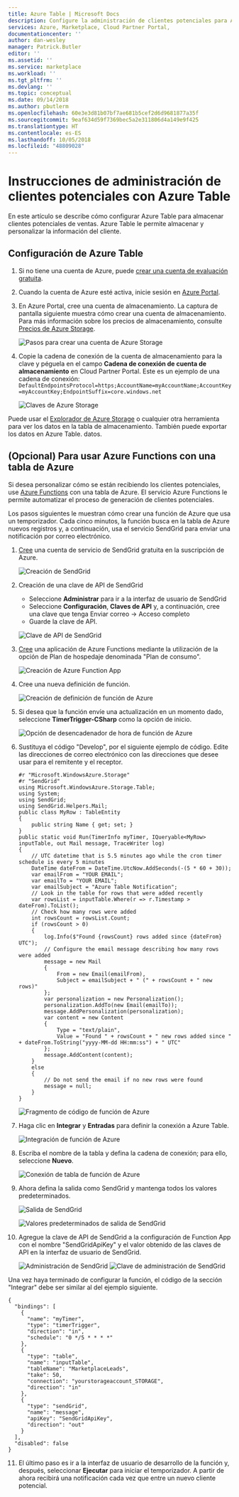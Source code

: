 ```yaml
---
title: Azure Table | Microsoft Docs
description: Configure la administración de clientes potenciales para Azure Table.
services: Azure, Marketplace, Cloud Partner Portal,
documentationcenter: ''
author: dan-wesley
manager: Patrick.Butler
editor: ''
ms.assetid: ''
ms.service: marketplace
ms.workload: ''
ms.tgt_pltfrm: ''
ms.devlang: ''
ms.topic: conceptual
ms.date: 09/14/2018
ms.author: pbutlerm
ms.openlocfilehash: 60e3e3d81b07bf7ae681b5cef2d6d9681877a35f
ms.sourcegitcommit: 9eaf634d59f7369bec5a2e311806d4a149e9f425
ms.translationtype: HT
ms.contentlocale: es-ES
ms.lasthandoff: 10/05/2018
ms.locfileid: "48809028"
---
```

<a name="lead-management-instructions-for-azure-table"></a>Instrucciones de administración de clientes potenciales con Azure Table
============================================

En este artículo se describe cómo configurar Azure Table para almacenar clientes potenciales de ventas. Azure Table le permite almacenar y personalizar la información del cliente.

## <a name="to-configure-azure-table"></a>Configuración de Azure Table

1.  Si no tiene una cuenta de Azure, puede [crear una cuenta de evaluación gratuita](https://azure.microsoft.com/pricing/free-trial/).

2.  Cuando la cuenta de Azure esté activa, inicie sesión en [Azure Portal](https://portal.azure.com).
3.  En Azure Portal, cree una cuenta de almacenamiento. La captura de pantalla siguiente muestra cómo crear una cuenta de almacenamiento. Para más información sobre los precios de almacenamiento, consulte [Precios de Azure Storage](https://azure.microsoft.com/pricing/details/storage/).

    ![Pasos para crear una cuenta de Azure Storage](./media/cloud-partner-portal-lead-management-instructions-azure-table/azurestoragecreate.png)

4.  Copie la cadena de conexión de la cuenta de almacenamiento para la clave y péguela en el campo **Cadena de conexión de cuenta de almacenamiento** en Cloud Partner Portal. Este es un ejemplo de una cadena de conexión: `DefaultEndpointsProtocol=https;AccountName=myAccountName;AccountKey=myAccountKey;EndpointSuffix=core.windows.net `
    
    ![Claves de Azure Storage](./media/cloud-partner-portal-lead-management-instructions-azure-table/azurestoragekeys.png)

Puede usar el [Explorador de Azure Storage](http://azurestorageexplorer.codeplex.com/) o cualquier otra herramienta para ver los datos en la tabla de almacenamiento. También puede exportar los datos en Azure Table.
datos.

## <a name="optional-to-use-azure-functions-with-an-azure-table"></a>**(Opcional)**  Para usar Azure Functions con una tabla de Azure

Si desea personalizar cómo se están recibiendo los clientes potenciales, use [Azure Functions](https://azure.microsoft.com/services/functions/) con una tabla de Azure. El servicio Azure Functions le permite automatizar el proceso de generación de clientes potenciales.

Los pasos siguientes le muestran cómo crear una función de Azure que usa un temporizador. Cada cinco minutos, la función busca en la tabla de Azure nuevos registros y, a continuación, usa el servicio SendGrid para enviar una notificación por correo electrónico.


1.  [Cree](https://portal.azure.com/#create/SendGrid.SendGrid) una cuenta de servicio de SendGrid gratuita en la suscripción de Azure.

    ![Creación de SendGrid](./media/cloud-partner-portal-lead-management-instructions-azure-table/createsendgrid.png)

2.  Creación de una clave de API de SendGrid 
    - Seleccione **Administrar** para ir a la interfaz de usuario de SendGrid
    - Seleccione **Configuración**, **Claves de API** y, a continuación, cree una clave que tenga Enviar correo -\> Acceso completo
    - Guarde la clave de API.


    ![Clave de API de SendGrid](./media/cloud-partner-portal-lead-management-instructions-azure-table/sendgridkey.png)


3.  [Cree](https://portal.azure.com/#create/Microsoft.FunctionApp) una aplicación de Azure Functions mediante la utilización de la opción de Plan de hospedaje denominada "Plan de consumo".

    ![Creación de Azure Function App](./media/cloud-partner-portal-lead-management-instructions-azure-table/createfunction.png)


4.  Cree una nueva definición de función.

    ![Creación de definición de función de Azure](./media/cloud-partner-portal-lead-management-instructions-azure-table/createdefinition.png)
 

5.  Si desea que la función envíe una actualización en un momento dado, seleccione **TimerTrigger-CSharp** como la opción de inicio.

     ![Opción de desencadenador de hora de función de Azure](./media/cloud-partner-portal-lead-management-instructions-azure-table/timetrigger.png)


6.  Sustituya el código "Develop", por el siguiente ejemplo de código. Edite las direcciones de correo electrónico con las direcciones que desee usar para el remitente y el receptor.

        #r "Microsoft.WindowsAzure.Storage"
        #r "SendGrid"
        using Microsoft.WindowsAzure.Storage.Table;
        using System;
        using SendGrid;
        using SendGrid.Helpers.Mail;
        public class MyRow : TableEntity
        {
            public string Name { get; set; }
        }
        public static void Run(TimerInfo myTimer, IQueryable<MyRow> inputTable, out Mail message, TraceWriter log)
        {
            // UTC datetime that is 5.5 minutes ago while the cron timer schedule is every 5 minutes
            DateTime dateFrom = DateTime.UtcNow.AddSeconds(-(5 * 60 + 30));
            var emailFrom = "YOUR EMAIL";
            var emailTo = "YOUR EMAIL";
            var emailSubject = "Azure Table Notification";
            // Look in the table for rows that were added recently
            var rowsList = inputTable.Where(r => r.Timestamp > dateFrom).ToList();
            // Check how many rows were added
            int rowsCount = rowsList.Count;
            if (rowsCount > 0)
            {
                log.Info($"Found {rowsCount} rows added since {dateFrom} UTC");
                // Configure the email message describing how many rows were added
                message = new Mail
                {
                    From = new Email(emailFrom),
                    Subject = emailSubject + " (" + rowsCount + " new rows)"
                };
                var personalization = new Personalization();
                personalization.AddTo(new Email(emailTo));
                message.AddPersonalization(personalization);
                var content = new Content
                {
                    Type = "text/plain",
                    Value = "Found " + rowsCount + " new rows added since " + dateFrom.ToString("yyyy-MM-dd HH:mm:ss") + " UTC"
                };
                message.AddContent(content);
            }
            else
            {
                // Do not send the email if no new rows were found
                message = null;
            }
        }

    ![Fragmento de código de función de Azure](./media/cloud-partner-portal-lead-management-instructions-azure-table/code.png)


7.  Haga clic en **Integrar** y **Entradas** para definir la conexión a Azure Table.

    ![Integración de función de Azure](./media/cloud-partner-portal-lead-management-instructions-azure-table/integrate.png)


8.  Escriba el nombre de la tabla y defina la cadena de conexión; para ello, seleccione **Nuevo**.


    ![Conexión de tabla de función de Azure](./media/cloud-partner-portal-lead-management-instructions-azure-table/configtable.png)

9.  Ahora defina la salida como SendGrid y mantenga todos los valores predeterminados.

    ![Salida de SendGrid](./media/cloud-partner-portal-lead-management-instructions-azure-table/sendgridoutput.png)

    ![Valores predeterminados de salida de SendGrid](./media/cloud-partner-portal-lead-management-instructions-azure-table/sendgridoutputdefaults.png)

10. Agregue la clave de API de SendGrid a la configuración de Function App con el nombre "SendGridApiKey" y el valor obtenido de las claves de API en la interfaz de usuario de SendGrid.

    ![Administración de SendGrid](./media/cloud-partner-portal-lead-management-instructions-azure-table/sendgridmanage.png)
    ![Clave de administración de SendGrid](./media/cloud-partner-portal-lead-management-instructions-azure-table/sendgridmanagekey.png)

Una vez haya terminado de configurar la función, el código de la sección "Integrar" debe ser similar al del ejemplo siguiente.

    {
      "bindings": [
        {
          "name": "myTimer",
          "type": "timerTrigger",
          "direction": "in",
          "schedule": "0 */5 * * * *"
        },
        {
          "type": "table",
          "name": "inputTable",
          "tableName": "MarketplaceLeads",
          "take": 50,
          "connection": "yourstorageaccount_STORAGE",
          "direction": "in"
        },
        {
          "type": "sendGrid",
          "name": "message",
          "apiKey": "SendGridApiKey",
          "direction": "out"
        }
      ],
      "disabled": false
    }

11. El último paso es ir a la interfaz de usuario de desarrollo de la función y, después, seleccionar **Ejecutar** para iniciar el temporizador. A partir de ahora recibirá una notificación cada vez que entre un nuevo cliente potencial.
